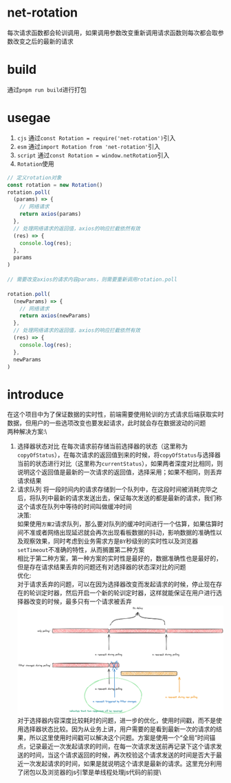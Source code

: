 # net-rotation
每次请求函数都会轮训调用，如果调用参数改变重新调用请求函数则每次都会取参数改变之后的最新的请求

# build
通过`pnpm run build`进行打包

# usegae
1. `cjs`
  通过`const Rotation = require('net-rotation')`引入
2. `esm`
  通过`import Rotation from 'net-rotation'`引入
3. `script`
  通过`const Rotation = window.netRotation`引入
4. `Rotation`使用
  ```js
  // 定义rotation对象
  const rotation = new Rotation()
  rotation.poll(
    (params) => {
      // 网络请求
      return axios(params)
    },
    // 处理网络请求的返回值，axios的响应拦截依然有效
    (res) => {
      console.log(res);
    },
    params
  )

  // 需要改变axios的请求内容params，则需要重新调用rotation.poll

  rotation.poll(
    (newParams) => {
      // 网络请求
      return axios(newParams)
    },
    // 处理网络请求的返回值，axios的响应拦截依然有效
    (res) => {
      console.log(res);
    },
    newParams
  )
  ```

# introduce
在这个项目中为了保证数据的实时性，前端需要使用轮训的方式请求后端获取实时数据，但用户的一些选项改变也要发起请求，此时就会存在数据波动的问题\
两种解决方案:\
1. 选择器状态对比
在每次请求前存储当前选择器的状态（这里称为`copyOfStatus`），在每次请求的返回值到来的时候，将`copyOfStatus`与选择器当前的状态进行对比（这里称为`currentStatus`），如果两者深度对比相同，则说明这个返回值是最新的一次请求的返回值，选择采用；如果不相同，则丢弃请求结果
2. 请求队列
将一段时间内的请求存储到一个队列中，在这段时间被消耗完毕之后，将队列中最新的请求发送出去，保证每次发送的都是最新的请求，我们称这个请求在队列中等待的时间叫做缓冲时间\
决策:\
如果使用`方案2`请求队列，那么要对队列的缓冲时间进行一个估算，如果估算时间不准或者网络出现延迟就会再次出现看板数据的抖动，影响数据的准确性以及观察效果，同时考虑到业务需求方是`BY`秒级别的实时性以及浏览器`setTimeout`不准确的特性，从而搁置第二种方案\
相比于第二种方案，第一种方案的实时性是最好的，数据准确性也是最好的，但是存在请求结果丢弃的问题还有对选择器的状态深对比的问题\
优化:\
对于请求丢弃的问题，可以在因为选择器改变而发起请求的时候，停止现在存在的轮训定时器，然后开启一个新的轮训定时器，这样就能保证在用户进行选择器改变的时候，最多只有一个请求被丢弃\
![轮训请求的问题](./README_img/轮训请求的问题.png)
对于选择器内容深度比较耗时的问题，进一步的优化，使用时间戳，而不是使用选择器状态比较。因为从业务上讲，用户需要的是看到最新一次的请求的结果，所以这里使用时间戳可以解决这个问题。方案是使用一个“全局”时间锚点，记录最近一次发起请求的时间，在每一次请求发送前再记录下这个请求发送的时间，当这个请求返回的时候，再次校验这个请求发送的时间是否大于最近一次发起请求的时间，如果是就说明这个请求是最新的请求。这里充分利用了闭包以及浏览器的js引擎是单线程处理js代码的前提\
